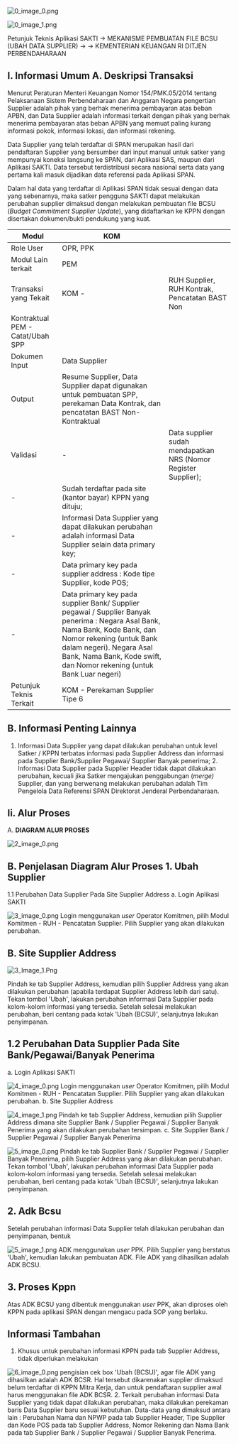 

![0_image_0.png](0_image_0.png)

![0_image_1.png](0_image_1.png)

Petunjuk Teknis Aplikasi SAKTI
→
MEKANISME PEMBUATAN FILE BCSU
(UBAH DATA SUPPLIER)
→
→
KEMENTERIAN KEUANGAN RI DITJEN PERBENDAHARAAN

## I. Informasi Umum A. Deskripsi Transaksi

Menurut Peraturan Menteri Keuangan Nomor 154/PMK.05/2014 tentang Pelaksanaan Sistem Perbendaharaan dan Anggaran Negara pengertian Supplier adalah pihak yang berhak menerima pembayaran atas beban APBN, dan Data Supplier adalah informasi terkait dengan pihak yang berhak menerima pembayaran atas beban APBN yang memuat paling kurang informasi pokok, informasi lokasi, dan informasi rekening.

Data Supplier yang telah terdaftar di SPAN merupakan hasil dari pendaftaran Supplier yang bersumber dari input manual untuk satker yang mempunyai koneksi langsung ke SPAN, dari Aplikasi SAS, maupun dari Aplikasi SAKTI. Data tersebut terdistribusi secara nasional serta data yang pertama kali masuk dijadikan data referensi pada Aplikasi SPAN.

Dalam hal data yang terdaftar di Aplikasi SPAN tidak sesuai dengan data yang sebenarnya, maka satker pengguna SAKTI dapat melakukan perubahan supplier dimaksud dengan melakukan pembuatan file BCSU (*Budget Commitment Supplier Update*), yang didaftarkan ke KPPN dengan disertakan dokumen/bukti pendukung yang kuat.

| Modul                            | KOM                                                                                                                                                                                                                                                               |                                                                |
|----------------------------------|-------------------------------------------------------------------------------------------------------------------------------------------------------------------------------------------------------------------------------------------------------------------|----------------------------------------------------------------|
| Role User                        | OPR, PPK                                                                                                                                                                                                                                                          |                                                                |
| Modul Lain terkait               | PEM                                                                                                                                                                                                                                                               |                                                                |
| Transaksi yang Tekait            | KOM -                                                                                                                                                                                                                                                             | RUH Supplier, RUH Kontrak, Pencatatan BAST Non                                                                |
| Kontraktual PEM - Catat/Ubah SPP |                                                                                                                                                                                                                                                                   |                                                                |
| Dokumen Input                    | Data Supplier                                                                                                                                                                                                                                                     |                                                                |
| Output                           | Resume Supplier, Data Supplier dapat digunakan untuk pembuatan SPP,  perekaman Data Kontrak, dan pencatatan BAST Non-Kontraktual                                                                                                                                  |                                                                |
| Validasi                         | -                                                                                                                                                                                                                                                                 | Data supplier sudah mendapatkan NRS (Nomor Register Supplier); |
| -                                | Sudah terdaftar pada site (kantor bayar) KPPN yang dituju;                                                                                                                                                                                                        |                                                                |
| -                                | Informasi Data Supplier yang dapat dilakukan perubahan adalah  informasi Data Supplier selain data primary key;                                                                                                                                                   |                                                                |
| -                                | Data primary key pada supplier address : Kode tipe Supplier, kode  POS;                                                                                                                                                                                           |                                                                |
| -                                | Data primary key pada supplier Bank/ Supplier pegawai / Supplier  Banyak penerima : Negara Asal Bank, Nama Bank, Kode Bank, dan  Nomor rekening (untuk Bank dalam negeri). Negara Asal Bank,  Nama Bank, Kode swift, dan Nomor rekening (untuk Bank Luar  negeri) |                                                                |
| Petunjuk Teknis Terkait          | KOM - Perekaman Supplier Tipe 6                                                                                                                                                                                                                                   |                                                                |

## B. Informasi Penting Lainnya

1. Informasi Data Supplier yang dapat dilakukan perubahan untuk level Satker / KPPN terbatas informasi pada Supplier Address dan informasi pada Supplier Bank/Supplier Pegawai/ Supplier Banyak penerima; 2. Informasi Data Supplier pada Supplier Header tidak dapat dilakukan perubahan, kecuali jika Satker mengajukan penggabungan (*merge)* Supplier, dan yang berwenang melakukan perubahan adalah Tim Pengelola Data Referensi SPAN Direktorat Jenderal Perbendaharaan.

## Ii. Alur Proses

A. **DIAGRAM ALUR PROSES**

![2_image_0.png](2_image_0.png)

## B. Penjelasan Diagram Alur Proses 1. Ubah Supplier

1.1 Perubahan Data Supplier Pada Site Supplier Address a. Login Aplikasi SAKTI

![3_image_0.png](3_image_0.png) Login menggunakan *user* Operator Komitmen, pilih Modul Komitmen - RUH - Pencatatan Supplier. Pilih Supplier yang akan dilakukan perubahan.

## B. Site Supplier Address

![3_Image_1.Png](3_Image_1.Png)

Pindah ke tab Supplier Address, kemudian pilih Supplier Address yang akan dilakukan perubahan (apabila terdapat Supplier Address lebih dari satu). Tekan tombol 'Ubah', lakukan perubahan informasi Data Supplier pada kolom-kolom informasi yang tersedia. Setelah selesai melakukan perubahan, beri centang pada kotak 'Ubah (BCSU)', selanjutnya lakukan penyimpanan.

## 1.2 Perubahan Data Supplier Pada Site Bank/Pegawai/Banyak Penerima

a. Login Aplikasi SAKTI

![4_image_0.png](4_image_0.png) Login menggunakan *user* Operator Komitmen, pilih Modul Komitmen - RUH - Pencatatan Supplier. Pilih Supplier yang akan dilakukan perubahan. b. Site Supplier Address

![4_image_1.png](4_image_1.png) Pindah ke tab Supplier Address, kemudian pilih Supplier Address dimana site Supplier Bank / Supplier Pegawai / Supplier Banyak Penerima yang akan dilakukan perubahan tersimpan. c. Site Supplier Bank / Supplier Pegawai / Supplier Banyak Penerima

![5_image_0.png](5_image_0.png) Pindah ke tab Supplier Bank / Supplier Pegawai / Supplier Banyak Penerima, pilih Supplier Address yang akan dilakukan perubahan. Tekan tombol 'Ubah', lakukan perubahan informasi Data Supplier pada kolom-kolom informasi yang tersedia. Setelah selesai melakukan perubahan, beri centang pada kotak 'Ubah (BCSU)', selanjutnya lakukan penyimpanan.

## 2. Adk Bcsu

Setelah perubahan informasi Data Supplier telah dilakukan perubahan dan penyimpanan, bentuk 

![5_image_1.png](5_image_1.png) ADK menggunakan *user* PPK. Pilih Supplier yang berstatus 'Ubah', kemudian lakukan pembuatan ADK. File ADK yang dihasilkan adalah ADK BCSU.

## 3. Proses Kppn

Atas ADK BCSU yang dibentuk menggunakan *user* PPK, akan diproses oleh KPPN pada aplikasi SPAN dengan mengacu pada SOP yang berlaku.

## Informasi Tambahan

1. Khusus untuk perubahan informasi KPPN pada tab Supplier Address, tidak diperlukan melakukan 

![6_image_0.png](6_image_0.png) pengisian cek box 'Ubah (BCSU)', agar file ADK yang dihasilkan adalah ADK BCSR. Hal tersebut dikarenakan supplier dimaksud belum terdaftar di KPPN Mitra Kerja, dan untuk pendaftaran supplier awal harus menggunakan file ADK BCSR. 2. Terkait perubahan informasi Data Supplier yang tidak dapat dilakukan perubahan, maka dilakukan perekaman baris Data Supplier baru sesuai kebutuhan. Data-data yang dimaksud antara lain : Perubahan Nama dan NPWP pada tab Supplier Header, Tipe Supplier dan Kode POS pada tab Supplier Address, Nomor Rekening dan Nama Bank pada tab Supplier Bank / Supplier Pegawai / Supplier Banyak Penerima.